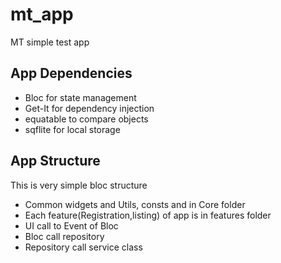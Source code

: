 # mt_app

MT simple test app

## App Dependencies
- Bloc for state management
- Get-It for dependency injection
- equatable to compare objects
- sqflite for local storage

## App Structure

This is very simple bloc structure

- Common widgets and Utils, consts and in Core folder
- Each feature(Registration,listing) of app is in features folder
- UI call to Event of Bloc
- Bloc call repository
- Repository call service class

